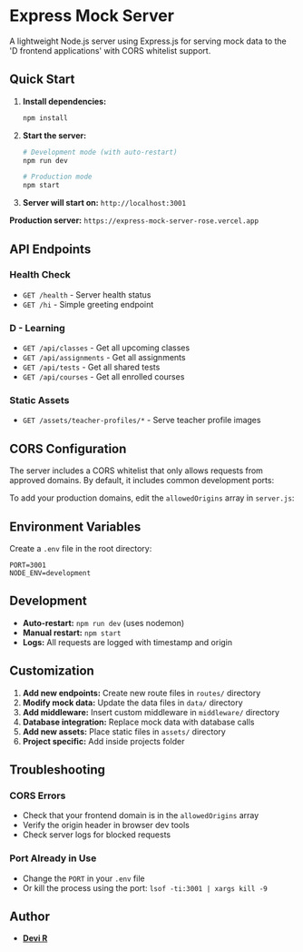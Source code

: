 # Express Mock Server

A lightweight Node.js server using Express.js for serving mock data to the 'D frontend applications' with CORS whitelist support.

## Quick Start

1. **Install dependencies:**

   ```bash
   npm install
   ```

2. **Start the server:**

   ```bash
   # Development mode (with auto-restart)
   npm run dev

   # Production mode
   npm start
   ```

3. **Server will start on:** `http://localhost:3001`

**Production server:** `https://express-mock-server-rose.vercel.app`

## API Endpoints

### Health Check

- `GET /health` - Server health status
- `GET /hi` - Simple greeting endpoint

### D - Learning

- `GET /api/classes` - Get all upcoming classes
- `GET /api/assignments` - Get all assignments
- `GET /api/tests` - Get all shared tests
- `GET /api/courses` - Get all enrolled courses

### Static Assets

- `GET /assets/teacher-profiles/*` - Serve teacher profile images

## CORS Configuration

The server includes a CORS whitelist that only allows requests from approved domains. By default, it includes common development ports:

To add your production domains, edit the `allowedOrigins` array in `server.js`:

## Environment Variables

Create a `.env` file in the root directory:

```env
PORT=3001
NODE_ENV=development
```

## Development

- **Auto-restart:** `npm run dev` (uses nodemon)
- **Manual restart:** `npm start`
- **Logs:** All requests are logged with timestamp and origin

## Customization

1. **Add new endpoints:** Create new route files in `routes/` directory
2. **Modify mock data:** Update the data files in `data/` directory
3. **Add middleware:** Insert custom middleware in `middleware/` directory
4. **Database integration:** Replace mock data with database calls
5. **Add new assets:** Place static files in `assets/` directory
6. **Project specific:** Add inside projects folder

## Troubleshooting

### CORS Errors

- Check that your frontend domain is in the `allowedOrigins` array
- Verify the origin header in browser dev tools
- Check server logs for blocked requests

### Port Already in Use

- Change the `PORT` in your `.env` file
- Or kill the process using the port: `lsof -ti:3001 | xargs kill -9`

## Author

- **[Devi R](https://www.linkedin.com/in/devi-r-06bb94a7)**
